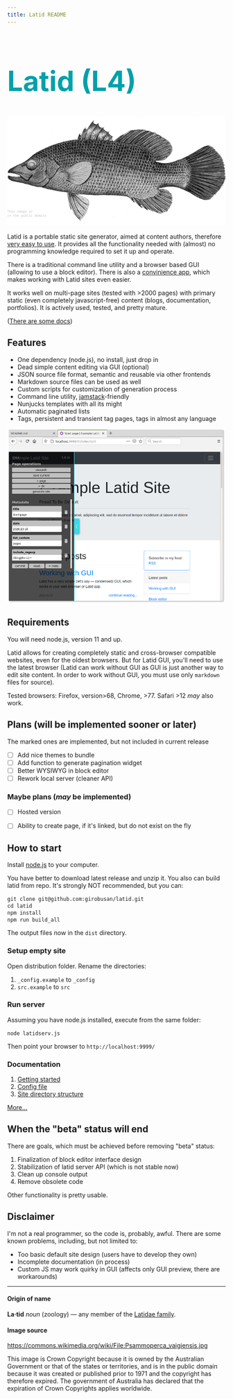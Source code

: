 ```yaml
---
title: Latid README
---
```

<span style='color:#00a1ab'>
<h1 style='font-size:4rem'> Latid (L4)</h1>
</span>

![Latid](docs/pix/readme_image.png)

Latid is a portable static site generator, aimed at content authors, 
therefore [very easy to use](docs/en/required_knowledge.md).  It provides all the functionality needed with (almost) no programming knowledge required to set it up and operate.

There is a traditional command line utility and a browser based GUI (allowing to use a block editor). There is also a [convinience app](https://github.com/girobusan/latid-browser), which makes working with Latid sites even easier.

It works well on multi-page sites (tested with >2000 pages) with primary static (even completely javascript-free) content (blogs, documentation, portfolios). It is actively used, tested, and pretty mature.

([There are some docs](docs/en/index.md))

## Features

- One dependency (node.js), no install, just drop in
- Dead simple content editing via GUI (optional)
- JSON source file format, semantic and reusable via other frontends
- Markdown source files can be used as well
- Custom scripts for customization of generation process
- Command line utility, [jamstack](https://jamstack.org)-friendly
- Nunjucks templates with all its might
- Automatic paginated lists
- Tags, persistent and transient tag pages, tags in almost any language

![screenshot](docs/pix/readme_cover.png) 

## Requirements

You will need node.js, version 11 and up.

Latid allows for creating completely static and cross-browser compatible websites, even for the oldest browsers. But for Latid GUI, you'll need to use the latest browser (Latid can work without GUI as GUI is just another way to edit site content. In order to work without GUI, you must use only `markdown` files for source). 

Tested browsers: Firefox, version>68, Chrome, >77. Safari >12 _may_ also work. 

## Plans (will be implemented sooner or later)
The marked ones are implemented, but not included in current release

- [ ] Add nice themes to bundle
- [ ] Add function to generate pagination widget
- [ ] Better WYSIWYG in block editor
- [ ] Rework local server (cleaner API)

### Maybe plans (_may_ be implemented)

- [ ] Hosted version 
- [ ] Ability to create page, if it's linked, but do not exist on the fly


## How to start 

Install [node.js](https://nodejs.org) to your computer.

You have better to download latest release and unzip it. You also can build
latid from repo. It's strongly NOT recommended, but you can:

    git clone git@github.com:girobusan/latid.git
    cd latid 
    npm install
    npm run build_all

The output files now in the `dist` directory.


### Setup empty site

Open distribution folder. Rename the directories:

1. `_config.example` to `_config`
2. `src.example` to `src`

### Run server

Assuming you have node.js installed, execute from the same folder:

    node latidserv.js

Then point your browser to `http://localhost:9999/` 

### Documentation

1. [Getting started](docs/en/gettingstarted.md)
2. [Config file](docs/en/settings_toml.md)
2. [Site directory structure](docs/en/site_directory_structure.md)

[More...](docs/en/index.md) 

## When the "beta" status will end

There are goals, which must be achieved before removing "beta" status:

1. Finalization of block editor interface design
2. Stabilization of latid server API (which is not stable now)
3. Clean up console output
4. Remove obsolete code

Other functionality is pretty usable. 

## Disclaimer

I'm not a real programmer, so the code is, probably, awful. There are some
known problems, including, but not limited to:

- Too basic default site design (users have to develop they own)
- Incomplete documentation (in process)
- Custom JS may work quirky in GUI (affects only GUI preview, there are workarounds)

---

#### Origin of name

**La·tid**  *noun* (zoology) — any member of the 
[Latidae family](https://en.wikipedia.org/wiki/Latidae).

#### Image source

https://commons.wikimedia.org/wiki/File:Psammoperca_vaigiensis.jpg

This image is Crown Copyright because it is owned by the Australian Government 
or that of the states or territories, and is in the public domain because 
it was created or published prior to 1971 and the copyright has therefore 
expired. The government of Australia has declared that the expiration 
of Crown Copyrights applies worldwide.

